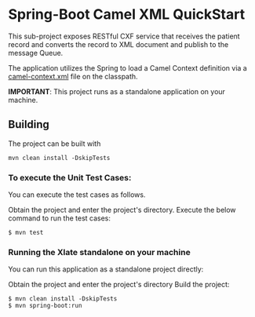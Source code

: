# Spring-Boot Camel XML QuickStart

This sub-project exposes RESTful CXF service that receives the patient record and converts the record to XML document and publish to the message Queue.

The application utilizes the Spring to load a Camel Context definition via a [camel-context.xml](src/main/resources/spring/camel-context.xml) file on the classpath.

**IMPORTANT**: This project runs as a standalone application on your machine. 

## Building

The project can be built with

    mvn clean install -DskipTests

### To execute the Unit Test Cases:

You can execute the test cases as follows.

Obtain the project and enter the project's directory.
Execute the below command to run the test cases:

```
$ mvn test
```



### Running the Xlate standalone on your machine

You can run this application as a standalone project directly:

Obtain the project and enter the project's directory
Build the project:

```
$ mvn clean install -DskipTests
$ mvn spring-boot:run 
```
